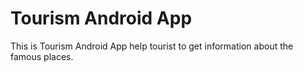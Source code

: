 <h1>Tourism Android App</h1>

This is Tourism Android App help tourist to get information about the famous places.
